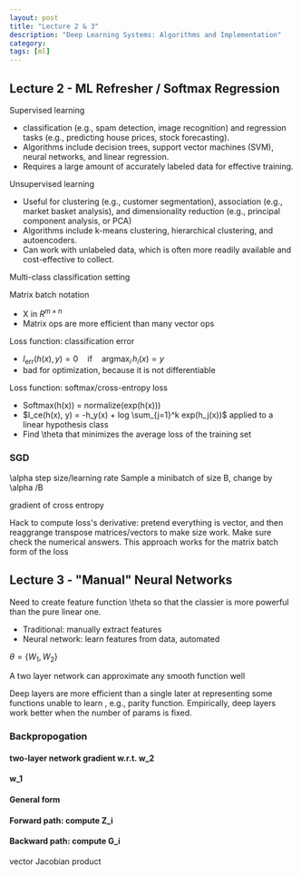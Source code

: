 ```yaml
---
layout: post
title: "Lecture 2 & 3"
description: "Deep Learning Systems: Algorithms and Implementation"
category: 
tags: [ml]
--- 
```


## Lecture 2 - ML Refresher / Softmax Regression

Supervised learning 
* classification (e.g., spam detection, image recognition) and regression tasks (e.g., predicting house prices, stock forecasting).
* Algorithms include decision trees, support vector machines (SVM), neural networks, and linear regression.
* Requires a large amount of accurately labeled data for effective training.

Unsupervised learning
* Useful for clustering (e.g., customer segmentation), association (e.g., market basket analysis), and dimensionality reduction (e.g., principal component analysis, or PCA)
* Algorithms include k-means clustering, hierarchical clustering, and autoencoders.
* Can work with unlabeled data, which is often more readily available and cost-effective to collect.

Multi-class classification setting

Matrix batch notation
* X in $R^{m \times n}$
* Matrix ops are more efficient than many vector ops

Loss function: classification error
* $l_{\text{err}}(h(x), y) = 0 \quad \text{if} \quad \text{argmax}_i \, h_i(x) = y$
* bad for optimization, because it is not differentiable

Loss function: softmax/cross-entropy loss
* Softmax(h(x)) = normalize(exp(h(x)))
* $l_ce(h(x), y) = -h_y(x) + log \sum_{j=1}^k exp(h_j(x))$ applied to a linear hypothesis class
* Find \theta that minimizes the average loss of the training set

### SGD

\alpha step size/learning rate
Sample a minibatch of size B, change by \alpha /B

gradient of cross entropy

Hack to compute loss's derivative: pretend everything is vector, and then reaggrange transpose matrices/vectors to make size work. Make sure check the numerical answers. This approach works for the matrix batch form of the loss

## Lecture 3 - "Manual" Neural Networks

Need to create feature function \theta so that the classier is more powerful than the pure linear one. 
* Traditional: manually extract features
* Neural network: learn features from data, automated

$\theta = \{W_1 , W_2\}$

A two layer network can approximate any smooth function well

Deep layers are more efficient than a single later at representing some functions unable to learn , e.g., parity function. Empirically, deep layers work better when the number of params is fixed.

### Backpropogation

#### two-layer network gradient w.r.t. w_2


#### w_1


#### General form


#### Forward path: compute Z_i

#### Backward path: compute G_i

vector Jacobian product












